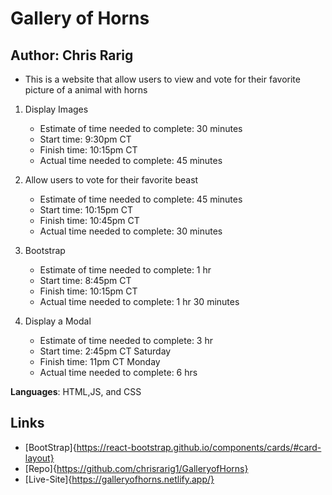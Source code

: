 # Gallery of Horns

## Author: Chris Rarig

- This is a website that allow users to view and vote for their favorite picture of a animal with horns

1. Display Images
    - Estimate of time needed to complete: 30 minutes
    - Start time: 9:30pm CT
    - Finish time: 10:15pm CT
    - Actual time needed to complete: 45 minutes

2. Allow users to vote for their favorite beast
    - Estimate of time needed to complete: 45 minutes
    - Start time: 10:15pm CT
    - Finish time: 10:45pm CT
    - Actual time needed to complete: 30 minutes

3. Bootstrap
    - Estimate of time needed to complete: 1 hr
    - Start time: 8:45pm CT
    - Finish time: 10:15pm CT
    - Actual time needed to complete: 1 hr 30 minutes

4. Display a Modal
    - Estimate of time needed to complete: 3 hr
    - Start time: 2:45pm CT Saturday
    - Finish time: 11pm CT Monday
    - Actual time needed to complete: 6 hrs

**Languages**: HTML,JS, and CSS

## Links

- [BootStrap]{https://react-bootstrap.github.io/components/cards/#card-layout}
- [Repo]{https://github.com/chrisrarig1/GalleryofHorns}
- [Live-Site]{https://galleryofhorns.netlify.app/}